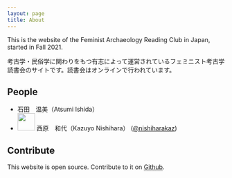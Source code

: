 ```yaml
---
layout: page
title: About
---
```


This is the website of the Feminist Archaeology Reading Club in Japan, started in Fall 2021.

考古学・民俗学に関わりをもつ有志によって運営されているフェミニスト考古学読書会のサイトです。読書会はオンラインで行われています。

## People

-  石田　温美（Atsumi Ishida）
-  <img src="https://pbs.twimg.com/profile_images/1317309851530194944/m4ChSZRh_200x200.jpg" height="40" style="display:inline-block;margin-bottom:-13px" /> 西原　和代（Kazuyo Nishihara） ([@nishiharakaz](https://twitter.com/nishiharakaz))

## Contribute

This website is open source. Contribute to it on [Github](https://github.com/nishikarch/feministarchaeologyjapan).

